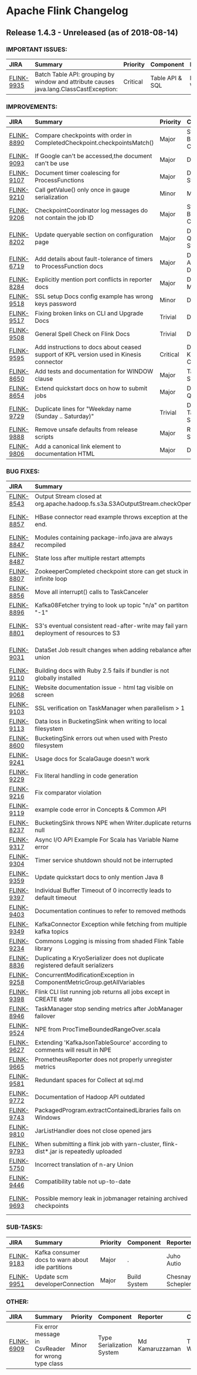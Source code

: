 
<!---
# Licensed to the Apache Software Foundation (ASF) under one
# or more contributor license agreements.  See the NOTICE file
# distributed with this work for additional information
# regarding copyright ownership.  The ASF licenses this file
# to you under the Apache License, Version 2.0 (the
# "License"); you may not use this file except in compliance
# with the License.  You may obtain a copy of the License at
#
#     http://www.apache.org/licenses/LICENSE-2.0
#
# Unless required by applicable law or agreed to in writing, software
# distributed under the License is distributed on an "AS IS" BASIS,
# WITHOUT WARRANTIES OR CONDITIONS OF ANY KIND, either express or implied.
# See the License for the specific language governing permissions and
# limitations under the License.
-->
# Apache Flink Changelog

## Release 1.4.3 - Unreleased (as of 2018-08-14)



### IMPORTANT ISSUES:

| JIRA | Summary | Priority | Component | Reporter | Contributor |
|:---- |:---- | :--- |:---- |:---- |:---- |
| [FLINK-9935](https://issues.apache.org/jira/browse/FLINK-9935) | Batch Table API: grouping by window and attribute causes java.lang.ClassCastException: |  Critical | Table API & SQL | Roman Wozniak | Fabian Hueske |


### IMPROVEMENTS:

| JIRA | Summary | Priority | Component | Reporter | Contributor |
|:---- |:---- | :--- |:---- |:---- |:---- |
| [FLINK-8890](https://issues.apache.org/jira/browse/FLINK-8890) | Compare checkpoints with order in CompletedCheckpoint.checkpointsMatch() |  Major | State Backends, Checkpointing | Aljoscha Krettek | Aljoscha Krettek |
| [FLINK-9093](https://issues.apache.org/jira/browse/FLINK-9093) | If Google can't be accessed,the document can't be use |  Major | Documentation | Matrix42 | Matrix42 |
| [FLINK-9107](https://issues.apache.org/jira/browse/FLINK-9107) | Document timer coalescing for ProcessFunctions |  Major | Documentation, Streaming | Nico Kruber | Nico Kruber |
| [FLINK-9210](https://issues.apache.org/jira/browse/FLINK-9210) | Call getValue() only once in gauge serialization |  Minor | Metrics | Jisu You | Chesnay Schepler |
| [FLINK-9206](https://issues.apache.org/jira/browse/FLINK-9206) | CheckpointCoordinator log messages do not contain the job ID |  Major | State Backends, Checkpointing | Nico Kruber | Nico Kruber |
| [FLINK-8202](https://issues.apache.org/jira/browse/FLINK-8202) | Update queryable section on configuration page |  Major | Documentation, Queryable State | Chesnay Schepler | Chesnay Schepler |
| [FLINK-6719](https://issues.apache.org/jira/browse/FLINK-6719) | Add details about fault-tolerance of timers to ProcessFunction docs |  Major | DataStream API, Documentation | Tzu-Li (Gordon) Tai | Bowen Li |
| [FLINK-8284](https://issues.apache.org/jira/browse/FLINK-8284) | Explicitly mention port conflicts in reporter docs |  Major | Documentation, Metrics | Julio Biason | Chesnay Schepler |
| [FLINK-9518](https://issues.apache.org/jira/browse/FLINK-9518) | SSL setup Docs config example has wrong keys password |  Minor | Documentation | Yazdan Shirvany | Yazdan Shirvany |
| [FLINK-9517](https://issues.apache.org/jira/browse/FLINK-9517) | Fixing broken links on CLI and Upgrade Docs |  Trivial | Documentation | Yazdan Shirvany | Yazdan Shirvany |
| [FLINK-9508](https://issues.apache.org/jira/browse/FLINK-9508) | General Spell Check on Flink Docs |  Trivial | Documentation | Yazdan Shirvany | Yazdan Shirvany |
| [FLINK-9595](https://issues.apache.org/jira/browse/FLINK-9595) | Add instructions to docs about ceased support of KPL version used in Kinesis connector |  Critical | Documentation, Kinesis Connector | Tzu-Li (Gordon) Tai | Tzu-Li (Gordon) Tai |
| [FLINK-8650](https://issues.apache.org/jira/browse/FLINK-8650) | Add tests and documentation for WINDOW clause |  Major | Table API & SQL | Timo Walther | Sergey Nuyanzin |
| [FLINK-8654](https://issues.apache.org/jira/browse/FLINK-8654) | Extend quickstart docs on how to submit jobs |  Major | Documentation, Quickstarts | Chesnay Schepler | Yazdan Shirvany |
| [FLINK-9729](https://issues.apache.org/jira/browse/FLINK-9729) | Duplicate lines for "Weekday name (Sunday .. Saturday)" |  Trivial | Documentation, Table API & SQL | Sergey Nuyanzin | Sergey Nuyanzin |
| [FLINK-9888](https://issues.apache.org/jira/browse/FLINK-9888) | Remove unsafe defaults from release scripts |  Major | Release System | Chesnay Schepler | Chesnay Schepler |
| [FLINK-9806](https://issues.apache.org/jira/browse/FLINK-9806) | Add a canonical link element to documentation HTML |  Major | Documentation | Patrick Lucas | Patrick Lucas |


### BUG FIXES:

| JIRA | Summary | Priority | Component | Reporter | Contributor |
|:---- |:---- | :--- |:---- |:---- |:---- |
| [FLINK-8543](https://issues.apache.org/jira/browse/FLINK-8543) | Output Stream closed at org.apache.hadoop.fs.s3a.S3AOutputStream.checkOpen |  Blocker | Streaming Connectors | chris snow |  |
| [FLINK-8857](https://issues.apache.org/jira/browse/FLINK-8857) | HBase connector read example throws exception at the end. |  Trivial | Batch Connectors and Input/Output Formats | Xu Zhang | Xu Zhang |
| [FLINK-8847](https://issues.apache.org/jira/browse/FLINK-8847) | Modules containing package-info.java are always recompiled |  Minor | Build System | Chesnay Schepler | Chesnay Schepler |
| [FLINK-8487](https://issues.apache.org/jira/browse/FLINK-8487) | State loss after multiple restart attempts |  Blocker | State Backends, Checkpointing | Fabian Hueske | Aljoscha Krettek |
| [FLINK-8807](https://issues.apache.org/jira/browse/FLINK-8807) | ZookeeperCompleted checkpoint store can get stuck in infinite loop |  Blocker | State Backends, Checkpointing | Aljoscha Krettek | Aljoscha Krettek |
| [FLINK-8856](https://issues.apache.org/jira/browse/FLINK-8856) | Move all interrupt() calls to TaskCanceler |  Blocker | TaskManager | Stephan Ewen | Stephan Ewen |
| [FLINK-8896](https://issues.apache.org/jira/browse/FLINK-8896) | Kafka08Fetcher trying to look up topic "n/a" on partiton "-1" |  Critical | Kafka Connector | Nico Kruber | Nico Kruber |
| [FLINK-8801](https://issues.apache.org/jira/browse/FLINK-8801) | S3's eventual consistent read-after-write may fail yarn deployment of resources to S3 |  Blocker | FileSystem, ResourceManager, YARN | Nico Kruber | Nico Kruber |
| [FLINK-9031](https://issues.apache.org/jira/browse/FLINK-9031) | DataSet Job result changes when adding rebalance after union |  Critical | DataSet API, Local Runtime, Optimizer | Fabian Hueske | Fabian Hueske |
| [FLINK-9110](https://issues.apache.org/jira/browse/FLINK-9110) | Building docs with Ruby 2.5 fails if bundler is not globally installed |  Blocker | Documentation | Nico Kruber | Nico Kruber |
| [FLINK-9068](https://issues.apache.org/jira/browse/FLINK-9068) | Website documentation issue - html tag visible on screen |  Minor | Project Website | SHANKAR GANESH | SHANKAR GANESH |
| [FLINK-9103](https://issues.apache.org/jira/browse/FLINK-9103) | SSL verification on TaskManager when parallelism \> 1 |  Major | Docker, Network, Security | Edward Rojas | Edward Rojas |
| [FLINK-9113](https://issues.apache.org/jira/browse/FLINK-9113) | Data loss in BucketingSink when writing to local filesystem |  Blocker | Streaming Connectors | Timo Walther | Timo Walther |
| [FLINK-8600](https://issues.apache.org/jira/browse/FLINK-8600) | BucketingSink errors out when used with Presto filesystem |  Blocker | FileSystem | Narayanan Arunachalam | Aljoscha Krettek |
| [FLINK-9241](https://issues.apache.org/jira/browse/FLINK-9241) | Usage docs for ScalaGauge doesn't work |  Major | Documentation, Metrics | Julio Biason | Chesnay Schepler |
| [FLINK-9229](https://issues.apache.org/jira/browse/FLINK-9229) | Fix literal handling in code generation |  Major | Table API & SQL | Timo Walther | Timo Walther |
| [FLINK-9216](https://issues.apache.org/jira/browse/FLINK-9216) | Fix comparator violation |  Major | Streaming | Ruidong Li | Ruidong Li |
| [FLINK-9119](https://issues.apache.org/jira/browse/FLINK-9119) | example code error in Concepts & Common API |  Minor | Documentation | chillon.m | vinoyang |
| [FLINK-8237](https://issues.apache.org/jira/browse/FLINK-8237) | BucketingSink throws NPE when Writer.duplicate returns null |  Minor | . | Gábor Hermann | Pavel Shvetsov |
| [FLINK-9317](https://issues.apache.org/jira/browse/FLINK-9317) | Async I/O API Example For Scala has Variable Name error |  Minor | Documentation | Yazdan Shirvany |  |
| [FLINK-9304](https://issues.apache.org/jira/browse/FLINK-9304) | Timer service shutdown should not be interrupted |  Major | Streaming | Stefan Richter | Stefan Richter |
| [FLINK-9359](https://issues.apache.org/jira/browse/FLINK-9359) | Update quickstart docs to only mention Java 8 |  Major | Documentation | David Anderson | David Anderson |
| [FLINK-9397](https://issues.apache.org/jira/browse/FLINK-9397) | Individual Buffer Timeout of 0 incorrectly leads to default timeout |  Major | Streaming | Stephan Ewen | Stephan Ewen |
| [FLINK-9403](https://issues.apache.org/jira/browse/FLINK-9403) | Documentation continues to refer to removed methods |  Minor | Documentation | Elias Levy | Elias Levy |
| [FLINK-9349](https://issues.apache.org/jira/browse/FLINK-9349) | KafkaConnector Exception  while fetching from multiple kafka topics |  Critical | Kafka Connector | Vishal Santoshi | Sergey Nuyanzin |
| [FLINK-9234](https://issues.apache.org/jira/browse/FLINK-9234) | Commons Logging is missing from shaded Flink Table library |  Blocker | Table API & SQL | Eron Wright | Timo Walther |
| [FLINK-8836](https://issues.apache.org/jira/browse/FLINK-8836) | Duplicating a KryoSerializer does not duplicate registered default serializers |  Blocker | Type Serialization System | Tzu-Li (Gordon) Tai | Stefan Richter |
| [FLINK-9258](https://issues.apache.org/jira/browse/FLINK-9258) | ConcurrentModificationException in ComponentMetricGroup.getAllVariables |  Major | Metrics | Narayanan Arunachalam | Chesnay Schepler |
| [FLINK-9398](https://issues.apache.org/jira/browse/FLINK-9398) | Flink CLI list running job returns all jobs except in CREATE state |  Major | Client | Rong Rong | Rong Rong |
| [FLINK-8946](https://issues.apache.org/jira/browse/FLINK-8946) | TaskManager stop sending metrics after JobManager failover |  Critical | Metrics, TaskManager | Truong Duc Kien | vinoyang |
| [FLINK-9524](https://issues.apache.org/jira/browse/FLINK-9524) | NPE from ProcTimeBoundedRangeOver.scala |  Major | Table API & SQL | yan zhou | yan zhou |
| [FLINK-9627](https://issues.apache.org/jira/browse/FLINK-9627) | Extending 'KafkaJsonTableSource' according to comments will result in NPE |  Major | . | Dominik Wosiński | vinoyang |
| [FLINK-9665](https://issues.apache.org/jira/browse/FLINK-9665) | PrometheusReporter does not properly unregister metrics |  Major | Metrics | Chesnay Schepler | Jelmer Kuperus |
| [FLINK-9581](https://issues.apache.org/jira/browse/FLINK-9581) | Redundant spaces for Collect at sql.md |  Trivial | Documentation, Table API & SQL | Sergey Nuyanzin | Sergey Nuyanzin |
| [FLINK-9772](https://issues.apache.org/jira/browse/FLINK-9772) | Documentation of Hadoop API outdated |  Minor | Documentation | Lorenz Bühmann | vinoyang |
| [FLINK-9743](https://issues.apache.org/jira/browse/FLINK-9743) | PackagedProgram.extractContainedLibraries fails on Windows |  Major | Client, Job-Submission | Chesnay Schepler | Sergey Nuyanzin |
| [FLINK-9810](https://issues.apache.org/jira/browse/FLINK-9810) | JarListHandler does not close opened jars |  Major | REST, Webfrontend | Chesnay Schepler | Chesnay Schepler |
| [FLINK-9793](https://issues.apache.org/jira/browse/FLINK-9793) | When submitting a flink job with yarn-cluster, flink-dist\*.jar is repeatedly uploaded |  Minor | YARN | linzhongjun | linzhongjun |
| [FLINK-5750](https://issues.apache.org/jira/browse/FLINK-5750) | Incorrect translation of n-ary Union |  Critical | Table API & SQL | Anton Mushin | Alexander Koltsov |
| [FLINK-9446](https://issues.apache.org/jira/browse/FLINK-9446) | Compatibility table not up-to-date |  Major | Documentation | Razvan | Chesnay Schepler |
| [FLINK-9693](https://issues.apache.org/jira/browse/FLINK-9693) | Possible memory leak in jobmanager retaining archived checkpoints |  Major | JobManager, State Backends, Checkpointing | Steven Zhen Wu | Till Rohrmann |


### SUB-TASKS:

| JIRA | Summary | Priority | Component | Reporter | Contributor |
|:---- |:---- | :--- |:---- |:---- |:---- |
| [FLINK-9183](https://issues.apache.org/jira/browse/FLINK-9183) | Kafka consumer docs to warn about idle partitions |  Major | . | Juho Autio | Juho Autio |
| [FLINK-9951](https://issues.apache.org/jira/browse/FLINK-9951) | Update scm developerConnection |  Major | Build System | Chesnay Schepler | Chesnay Schepler |


### OTHER:

| JIRA | Summary | Priority | Component | Reporter | Contributor |
|:---- |:---- | :--- |:---- |:---- |:---- |
| [FLINK-6909](https://issues.apache.org/jira/browse/FLINK-6909) | Fix error message in CsvReader for wrong type class |  Minor | Type Serialization System | Md Kamaruzzaman | Timo Walther |


